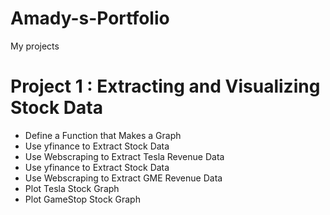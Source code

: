 # Amady-s-Portfolio
My projects
# Project 1 : Extracting and Visualizing Stock Data
* Define a Function that Makes a Graph
* Use yfinance to Extract Stock Data
* Use Webscraping to Extract Tesla Revenue Data
* Use yfinance to Extract Stock Data
* Use Webscraping to Extract GME Revenue Data
* Plot Tesla Stock Graph
* Plot GameStop Stock Graph
